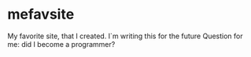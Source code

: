 # mefavsite
My favorite site, that I created. I`m writing this for the future
Question for me: did I become a programmer?
